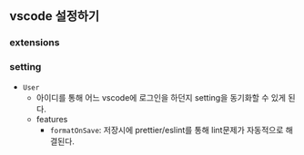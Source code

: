 ## vscode 설정하기

### extensions

### setting

- `User`
  - 아이디를 통해 어느 vscode에 로그인을 하던지 setting을 동기화할 수 있게 된다.
  - features
    - `formatOnSave`: 저장시에 prettier/eslint를 통해 lint문제가 자동적으로 해결된다.
